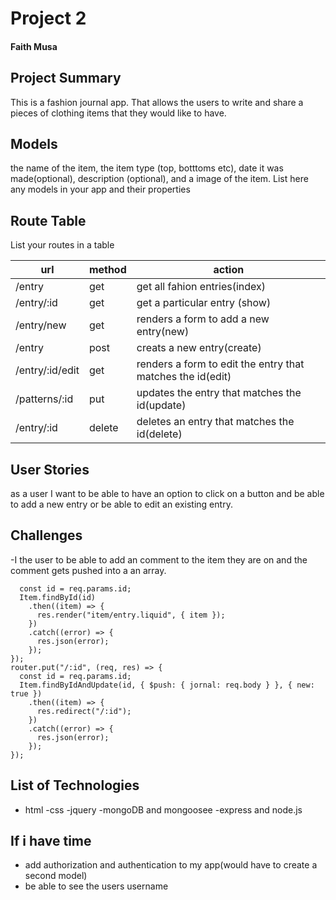 # Project 2

#### Faith Musa

## Project Summary

This is a fashion journal app. That allows the users to write and share a pieces of clothing items that they would like to have.

## Models

the name of the item, the item type (top, botttoms etc), date it was made(optional), description (optional), and a image of the item.
List here any models in your app and their properties

## Route Table

List your routes in a table

| url             | method | action                                                     |
| --------------- | ------ | ---------------------------------------------------------- |
| /entry          | get    | get all fahion entries(index)                              |
| /entry/:id      | get    | get a particular entry (show)                              |
| /entry/new      | get    | renders a form to add a new entry(new)                     |
| /entry          | post   | creats a new entry(create)                                 |
| /entry/:id/edit | get    | renders a form to edit the entry that matches the id(edit) |
| /patterns/:id   | put    | updates the entry that matches the id(update)              |
| /entry/:id      | delete | deletes an entry that matches the id(delete)               |

## User Stories

as a user I want to be able to have an option to click on a button and be able to add a new entry or be able to edit an existing entry.

## Challenges

-I the user to be able to add an comment to the item they are on and the comment gets pushed into a an array.

```router.get("/:id/jornal", (req, res) => {
  const id = req.params.id;
  Item.findById(id)
    .then((item) => {
      res.render("item/entry.liquid", { item });
    })
    .catch((error) => {
      res.json(error);
    });
});
router.put("/:id", (req, res) => {
  const id = req.params.id;
  Item.findByIdAndUpdate(id, { $push: { jornal: req.body } }, { new: true })
    .then((item) => {
      res.redirect("/:id");
    })
    .catch((error) => {
      res.json(error);
    });
});
```

## List of Technologies

- html
  -css
  -jquery
  -mongoDB and mongoosee
  -express and node.js

## If i have time

- add authorization and authentication to my app(would have to create a second model)
- be able to see the users username
